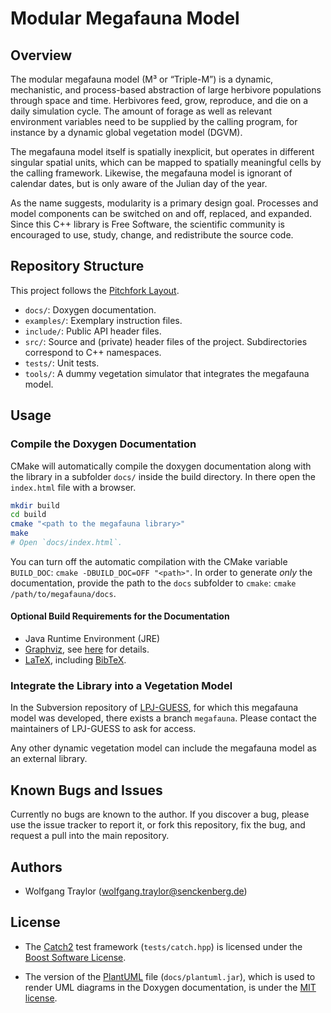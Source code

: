 Modular Megafauna Model
=======================

Overview
--------

The modular megafauna model (M³ or “Triple-M”) is a dynamic, mechanistic, and process-based abstraction of large herbivore populations through space and time.
Herbivores feed, grow, reproduce, and die on a daily simulation cycle.
The amount of forage as well as relevant environment variables need to be supplied by the calling program, for instance by a dynamic global vegetation model (DGVM).

The megafauna model itself is spatially inexplicit, but operates in different singular spatial units, which can be mapped to spatially meaningful cells by the calling framework.
Likewise, the megafauna model is ignorant of calendar dates, but is only aware of the Julian day of the year.

As the name suggests, modularity is a primary design goal.
Processes and model components can be switched on and off, replaced, and expanded.
Since this C++ library is Free Software, the scientific community is encouraged to use, study, change, and redistribute the source code.

<!--TODO: Is the name “Triple-M” or M³ appropriate?-->
<!--TODO: Is Free Software applicable after the license is chosen?-->

Repository Structure
--------------------

This project follows the [Pitchfork Layout](https://github.com/vector-of-bool/pitchfork).

- `docs/`: Doxygen documentation.
- `examples/`: Exemplary instruction files.
- `include/`: Public API header files.
- `src/`: Source and (private) header files of the project. Subdirectories correspond to C++ namespaces.
- `tests/`: Unit tests.
- `tools/`: A dummy vegetation simulator that integrates the megafauna model.

Usage
-----

### Compile the Doxygen Documentation
CMake will automatically compile the doxygen documentation along with the library in a subfolder `docs/` inside the build directory. In there open the `index.html` file with a browser.

```bash
mkdir build
cd build
cmake "<path to the megafauna library>"
make
# Open `docs/index.html`.
```

You can turn off the automatic compilation with the CMake variable `BUILD_DOC`: `cmake -DBUILD_DOC=OFF "<path>"`.
In order to generate _only_ the documentation, provide the path to the `docs` subfolder to `cmake`: `cmake /path/to/megafauna/docs`.

#### Optional Build Requirements for the Documentation
- Java Runtime Environment (JRE)
- [Graphviz](www.graphviz.org), see [here](http://plantuml.com/graphviz-dot) for details.
- [LaTeX](www.latex-project.org), including [BibTeX](www.bibtex.org).

### Integrate the Library into a Vegetation Model

In the Subversion repository of [LPJ-GUESS](http://iis4.nateko.lu.se/lpj-guess/), for which this megafauna model was developed, there exists a branch `megafauna`.
Please contact the maintainers of LPJ-GUESS to ask for access.

Any other dynamic vegetation model can include the megafauna model as an external library.
<!--TODO: Add advice on dynamic vs. static library to comply with library licens.-->

Known Bugs and Issues
---------------------

Currently no bugs are known to the author.
If you discover a bug, please use the issue tracker to report it, or fork this repository, fix the bug, and request a pull into the main repository.
<!--TODO: link to instruction for GitHub workflow-->

Authors
-------

- Wolfgang Traylor (wolfgang.traylor@senckenberg.de) <!--TODO: Add ORCID-->

License
-------

- The [Catch2](https://github.com/catchorg/Catch2) test framework (`tests/catch.hpp`) is licensed under the [Boost Software License](http://www.boost.org/LICENSE_1_0.txt).

- The version of the [PlantUML](http://plantuml.com) file (`docs/plantuml.jar`), which is used to render UML diagrams in the Doxygen documentation, is under the [MIT license](http://opensource.org/licenses/MIT).
